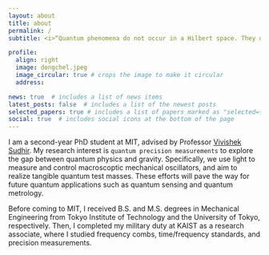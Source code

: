 ```yaml
---
layout: about
title: about
permalink: /
subtitle: <i>“Quantum phenomena do not occur in a Hilbert space. They occur in a laboratory.” - Asher Peres</i>

profile:
  align: right
  image: dongchel.jpeg
  image_circular: true # crops the image to make it circular
  address:

news: true  # includes a list of news items
latest_posts: false  # includes a list of the newest posts
selected_papers: true # includes a list of papers marked as "selected={true}"
social: true  # includes social icons at the bottom of the page
---
```


I am a second-year PhD student at MIT, advised by Professor [Vivishek Sudhir](https://scholar.google.com/citations?user=j4NKNWQAAAAJ&hl=en&oi=ao). My research interest is `quantum precision measurements` to explore the gap between quantum physics and gravity. Specifically, we use light to measure and control macroscoptic mechanical oscillators, and aim to realize tangible quantum test masses. These efforts will pave the way for future quantum applications such as quantum sensing and quantum metrology.

Before coming to MIT, I received B.S. and M.S. degrees in Mechanical Engineering from Tokyo Institute of Technology and the University of Tokyo, respectively. Then, I completed my military duty at KAIST as a research associate, where I studied frequency combs, time/frequency standards, and precision measurements.
